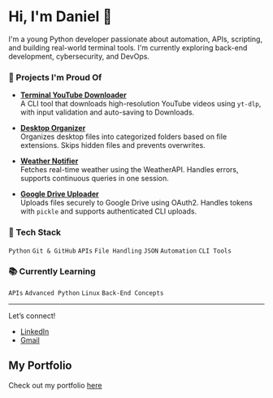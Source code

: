 # Hi, I'm Daniel 👋

I'm a young Python developer passionate about automation, APIs, scripting, and building real-world terminal tools. I'm currently exploring back-end development, cybersecurity, and DevOps.

### 🚀 Projects I'm Proud Of

- [**Terminal YouTube Downloader**](https://github.com/iyendodaniel/YouTube-downloader)  
  A CLI tool that downloads high-resolution YouTube videos using `yt-dlp`, with input validation and auto-saving to Downloads.

- [**Desktop Organizer**](https://github.com/iyendodaniel/Desktop-organizer)  
  Organizes desktop files into categorized folders based on file extensions. Skips hidden files and prevents overwrites.

- [**Weather Notifier**](https://github.com/iyendodaniel/Weather-notifier)  
  Fetches real-time weather using the WeatherAPI. Handles errors, supports continuous queries in one session.

- [**Google Drive Uploader**](https://github.com/iyendodaniel/Google-drive-uploader)  
  Uploads files securely to Google Drive using OAuth2. Handles tokens with `pickle` and supports authenticated CLI uploads.

### 🔧 Tech Stack
`Python` `Git & GitHub` `APIs` `File Handling` `JSON` `Automation` `CLI Tools`

### 📚 Currently Learning
`APIs` `Advanced Python` `Linux` `Back-End Concepts`

---

Let’s connect!
- [LinkedIn](https://linkedin.com/in/danieliyendo)
- [Gmail](iyendodaniel4@gmail.com)

## My Portfolio
Check out my portfolio [here](https://danieliyendo.netlify.app)
